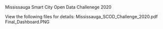 Mississauga Smart City Open Data Challenege 2020

View the following files for details:
Mississauga_SCOD_Challenge_2020.pdf
Final_Dashboard.PNG
